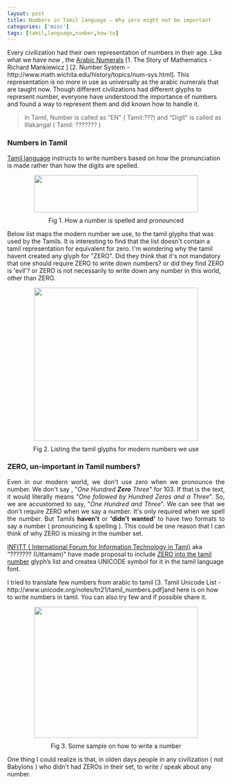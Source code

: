 ```yaml
---
layout: post
title: Numbers in Tamil language – Why zero might not be important
categories: ['misc']
tags: [tamil,language,number,how-to]
---
```

<p style="">Every civilization had their own representation of numbers in their age. Like what we have now , the <a title="Arabic Numerals" href="http://en.wikipedia.org/wiki/Arabic_numerals" target="_blank">Arabic Numerals</a> [1. The Story of Mathematics - Richard Mankiewicz ] [2. Number System - http://www.math.wichita.edu/history/topics/num-sys.html]. This representation is no more in use as universally as the arabic numerals that are taught now. Though different civilizations had different glyphs to represent number, everyone have understood the importance of numbers and found a way to represent them and did known how to handle it.</p>

<blockquote style="">In Tamil, Number is called as “EN" ( Tamil:???) and “Digit" is called as Illakangal ( Tamil: ??????? )</blockquote>
<h3>Numbers in Tamil</h3>
<p style=""><a title="Tamil Language" href="http://en.wikipedia.org/wiki/Tamil_language" target="_blank">Tamil language</a> instructs to write numbers based on how the pronunciation is made rather than how the digits are spelled.</p>
<p style=" text-align: center;"><a class="image-link" href="../images/2010/04/number-pronounce-spell1-full.png" target="_blank"><img class="linked-to-original" style="text-align: center; display: block; margin: 0 auto 10px;" src="../images/2010/04/number-pronounce-spell1-thumb.png" alt="" width="380" height="86" /></a>Fig 1. How a number is spelled and pronounced</p>
<p style="text-align: left;">Below list maps the modern number we use, to the tamil glyphs that was used by the Tamils. It is interesting to find that the list doesn't contain a tamil representation for equivalent for zero. I'm wondering why the tamil havent created any glyph for "ZERO". Did they think that it's not mandatory that one should require ZERO to write down numbers? or did they find ZERO is 'evil'? or ZERO is not necessarily to write down any number in this world, other than ZERO.</p>
<p style=" text-align: center;"><a class="image-link" href="../images/2010/04/list-numbers-tamil1-full.png" target="_blank"><img class="linked-to-original" style="text-align: center; display: block; margin: 0 auto 10px;" src="../images/2010/04/list-numbers-tamil1-thumb.png" alt="" width="380" height="354" /></a>Fig 2. Listing the tamil glyphs for modern numbers we use</p>

<h3>ZERO, un-important in Tamil numbers?</h3>
<p style=" text-align: justify;">Even in our modern world, we don't use zero when we pronounce the number. We don't say , "<em>One Hundred <strong>Zero</strong> Three</em>" for 103. If that is the text, it would literally means "<em>One followed by Hundred Zeros and a Three</em>". So, we are accustomed to say, "<em>One Hundred and Three</em>". We can see that we don't require ZERO when we say a number. It's only required when we spell the number. But Tamils <strong>haven't</strong> or <strong>'didn't wanted'</strong> to have two formats to say a number ( pronouncing &amp; spelling ). This could be one reason that I can think of why ZERO is missing in the number set.</p>
<p style=""><a title="INFITT" href="http://www.infitt.org/ti2010/" target="_blank">INFITT ( International Forum for Information Technology in Tami)</a> aka “??????? (Uttamam)" have made proposal to include <a href="http://std.dkuug.dk/jtc1/sc2/wg2/docs/n2741" target="_blank">ZERO into the tamil number</a> glyph’s list and createa UNICODE symbol for it in the tamil language font.</p>
<p style="">I tried to translate few numbers from arabic to tamil [3. Tamil Unicode List - http://www.unicode.org/notes/tn21/tamil_numbers.pdf]and here is on how to write numbers in tamil. You can also try few and if possible share it.</p>
<p style=" text-align: center;"><a class="image-link" href="../images/2010/04/how-to-write-numbers-in-tamil1-full.png" target="_blank"><img class="linked-to-original" style="text-align: center; display: block; margin: 0 auto 10px;" src="../images/2010/04/how-to-write-numbers-in-tamil1-thumb.png" alt="" width="380" height="303" /></a>Fig 3. Some sample on how to write a number</p>
<p style="">One thing I could realize is that, in olden days people in any civilization ( not Babylons ) who didn’t had ZEROs in their set, to write / speak about any number.</p>
